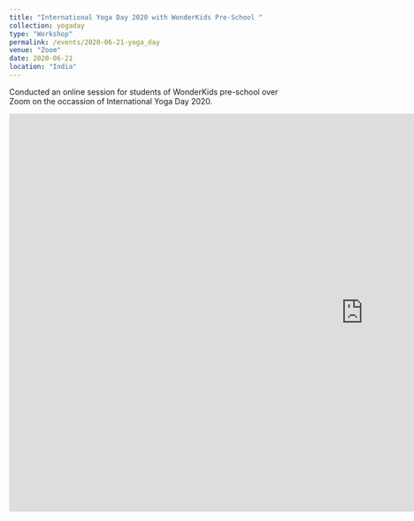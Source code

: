 ```yaml
---
title: "International Yoga Day 2020 with WonderKids Pre-School "
collection: yogaday
type: "Workshop"
permalink: /events/2020-06-21-yoga_day
venue: "Zoom"
date: 2020-06-21
location: "India"
---
```

Conducted an online session for students of WonderKids pre-school over Zoom on the occassion of International Yoga Day 2020.

<iframe width="1280" height="720" src="https://www.youtube.com/embed/YXTHGcT8_zA" frameborder="0" allow="accelerometer; autoplay; encrypted-media; gyroscope; picture-in-picture" allowfullscreen></iframe>
